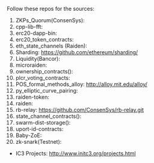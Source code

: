 Follow these repos for the sources: 

1. ZKPs_Quorum(ConsenSys): 
2. cpp-lib-fft: 
3. erc20-dapp-bin: 
4. erc20_token_contracts: 
5. eth_state_channels (Raiden): 
6. Sharding: https://github.com/ethereum/sharding/
7. Liquidity(Bancor): 
8. microraiden: 
9. ownership_contracts(): 
10. plcr_voting_contracts: 
11. POS_formal_methods_alloy: http://alloy.mit.edu/alloy/
12. py_elliptic_curve_pairing: 
13. raiden-token: 
14. raiden: 
15. rb-relay: https://github.com/ConsenSys/rb-relay.git
16. state_channel_contracts(): 
17. swarm-dist-storage(): 
18. uport-id-contracts: 
19. Baby-ZoE: 
20. zk-snark(Testnet):

- IC3 Projects: http://www.initc3.org/projects.html
